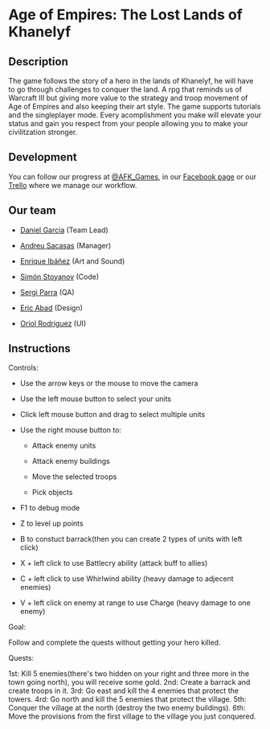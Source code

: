 ﻿# Age of Empires: The Lost Lands of Khanelyf
## Description
The game follows the story of a hero in the lands of Khanelyf, he will have to go through challenges to conquer the land. A rpg that reminds us of Warcraft III but giving more value to the strategy and troop movement of Age of Empires and also keeping their art style. The game supports tutorials and the singleplayer mode. Every acomplishment you make will elevate your status and gain you respect from your people allowing you to make your civilitzation stronger.

## Development
You can follow our progress at [@AFK_Games](https://twitter.com/AFK_Games), in our [Facebook page](https://www.facebook.com/AwayFromKeyboardGames/) or our [Trello](https://trello.com/b/SDxGXSx2/project-2) where we manage our workflow. 

## Our team
* [Daniel Garcia](https://github.com/viriato22)  (Team Lead)

* [Andreu Sacasas](https://github.com/Andreu997) (Manager)

* [Enrique Ibáñez](https://github.com/QuiqueUPC) (Art and Sound)

* [Simón Stoyanov](https://github.com/SimonStoyanov) (Code)

* [Sergi Parra](https://github.com/t3m1X) (QA)

* [Eric Abad](https://github.com/cireks) (Design)

* [Oriol Rodriguez](https://github.com/Eweer) (UI)

## Instructions

Controls:

* Use the arrow keys or the mouse to move the camera

* Use the left mouse button to select your units

* Click left mouse button and drag to select multiple units

* Use the right mouse button to:

  * Attack enemy units
 
  * Attack enemy buildings
 
  * Move the selected troops

  * Pick objects

* F1 to debug mode

* Z to level up points

* B to constuct barrack(then you can create 2 types of units with left click)

* X + left click to use Battlecry ability (attack buff to allies)

* C + left click to use Whirlwind ability (heavy damage to adjecent enemies)

* V + left click on enemy at range to use Charge (heavy damage to one enemy)

Goal:

Follow and complete the quests without getting your hero killed. 


Quests:

1st: Kill 5 enemies(there's two hidden on your right and three more in the town going north), you will receive some gold.
2nd: Create a barrack and create troops in it.
3rd: Go east and kill the 4 enemies that protect the towers.
4rd: Go north and kill the 5 enemies that protect the village.
5th: Conquer the village at the north (destroy the two enemy buildings).
6th: Move the provisions from the first village to the village you just conquered.